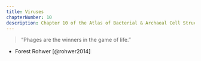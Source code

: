 ```yaml
---
title: Viruses
chapterNumber: 10
description: Chapter 10 of the Atlas of Bacterial & Archaeal Cell Structure covers the structures that viruses use to infect archaea and bacteria
---
```

> “Phages are the winners in the game of life.”  
- Forest Rohwer [@rohwer2014]

